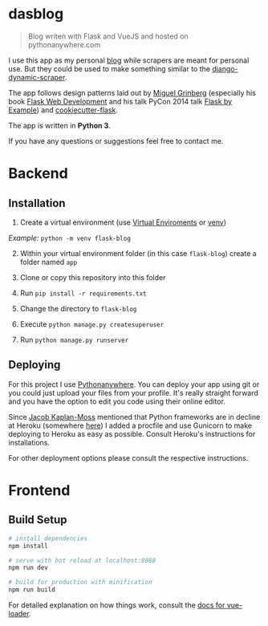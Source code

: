 # dasblog

> Blog writen with Flask and VueJS and hosted on pythonanywhere.com

I use this app as my personal [blog](http://dasdachs.pythonanywhere.com) while scrapers are meant for personal use. But they could be used to make something similar to the [django-dynamic-scraper](https://github.com/holgerd77/django-dynamic-scraper).

The app follows design patterns laid out by [Miguel Grinberg](https://github.com/miguelgrinberg) (especially his book [Flask Web Development](flaskbook.com) and his talk PyCon 2014 talk [Flask by Example](https://github.com/miguelgrinberg/flask-pycon2014)) and [cookiecutter-flask](https://github.com/sloria/cookiecutter-flask).

The app is written in **Python 3**.

If you have any questions or suggestions feel free to contact me.

# Backend

## Installation

1. Create a virtual environment (use [Virtual Enviroments](http://docs.python-guide.org/en/latest/dev/virtualenvs/) or [venv](https://docs.python.org/3.4/library/venv.html))

_Example:_
`python -m venv flask-blog`

2. Within your virtual environment folder (in this case `flask-blog`) create a folder named `app`

3. Clone or copy this repository into this folder

4. Run `pip install -r requirements.txt`

5. Change the directory to `flask-blog`

6. Execute `python manage.py createsuperuser`

7. Run `python manage.py runserver`

## Deploying

For this project I use [Pythonanywhere](https://www.pythonanywhere.com/). You can deploy your app using git or you could just upload your files from your profile. It's really straight forward and you have the option to edit you code using their online editor. 

Since [Jacob Kaplan-Moss](https://github.com/jacobian) mentioned that Python frameworks are in decline at Heroku (somewhere [here](https://youtu.be/UKAkKXFMQP8?t=978)) I added a procfile and use Gunicorn to make deploying to Heroku as easy as possible. Consult Heroku's instructions for installations. 

For other deployment options please consult the respective instructions.

# Frontend

## Build Setup

``` bash
# install dependencies
npm install

# serve with hot reload at localhost:8080
npm run dev

# build for production with minification
npm run build
```
For detailed explanation on how things work, consult the [docs for vue-loader](http://vuejs.github.io/vue-loader).
